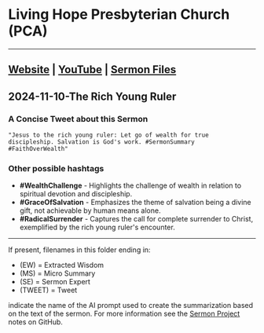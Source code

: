 # Living Hope Presbyterian Church (PCA)

___

## [Website](https://www.livinghopepresbyterian.org/) | [YouTube](https://www.youtube.com/@LivingHopePresbyterianChurch) | [Sermon Files](https://github.com/jobian-ai/LHP-Sermons/tree/main/sermons/2024/24-01-28)

## 2024-11-10-The Rich Young Ruler

### A Concise Tweet about this Sermon

```"Jesus to the rich young ruler: Let go of wealth for true discipleship. Salvation is God's work. #SermonSummary #FaithOverWealth"```

### Other possible hashtags

- **#WealthChallenge** - Highlights the challenge of wealth in relation to spiritual devotion and discipleship.
- **#GraceOfSalvation** - Emphasizes the theme of salvation being a divine gift, not achievable by human means alone.
- **#RadicalSurrender** - Captures the call for complete surrender to Christ, exemplified by the rich young ruler's encounter.
___

If present, filenames in this folder ending in:

- (EW) = Extracted Wisdom
- (MS) = Micro Summary
- (SE) =  Sermon Expert
- (TWEET) = Tweet

indicate the name of the AI prompt used to create the summarization based on the text of the sermon.  For more information see the [Sermon Project](https://github.com/jobian-ai/LHP-Sermons/tree/main) notes on GitHub.
